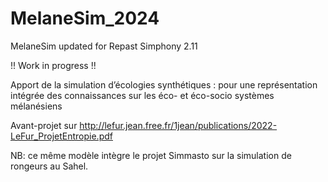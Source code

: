 # MelaneSim_2024
 MelaneSim updated for Repast Simphony 2.11

!! Work in progress !!

Apport de la simulation d’écologies synthétiques : pour une représentation intégrée des connaissances sur les éco- et éco-socio systèmes mélanésiens

Avant-projet sur http://lefur.jean.free.fr/1jean/publications/2022-LeFur_ProjetEntropie.pdf

NB: ce même modèle intègre le projet Simmasto sur la simulation de rongeurs au Sahel.
